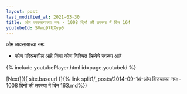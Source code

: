```yaml
---
layout: post
last_modified_at: 2021-03-30
title: ओम व्यवसायाच्या नमः - 1008 दिनों की तपस्या में दिन 164
youtubeId: SVwq97UXyp0
---
```

 
 
 ओम व्यवसायाच्या नमः  
 
 -  कोण परिश्रमशील आहे किंवा कोण निश्चित क्रियेचे स्वरूप आहे 
 
  
 
  
 
 
 
 
 
 


{% include youtubePlayer.html id=page.youtubeId %}
 
[Next]({{ site.baseurl }}{% link  split1/_posts/2014-09-14-ओम विजयाच्या नमः - 1008 दिनों की तपस्या में दिन 163.md%})
 
